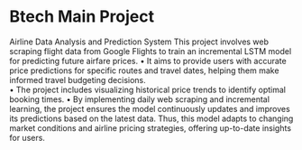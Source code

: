 # Btech Main Project
 Airline Data Analysis and Prediction System
This project involves web scraping flight data from Google Flights to train an incremental LSTM model for predicting future airfare prices. 
• It aims to provide users with accurate price predictions for specific routes and travel dates, helping them make informed travel budgeting decisions.  
• The project includes visualizing historical price trends to identify optimal booking times. 
• By implementing daily web scraping and incremental learning, the project ensures the model continuously updates and improves its predictions based on the latest data. Thus, 
  this model adapts to changing market conditions and airline pricing strategies, offering up-to-date insights for users. 
